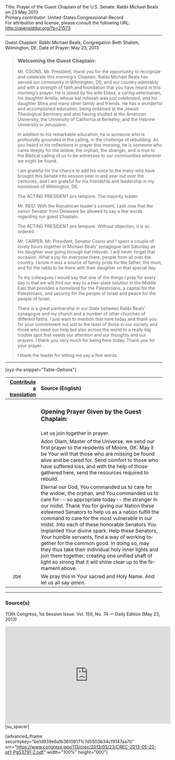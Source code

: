 <html>
<head></head>
<body>
Title: Prayer of the Guest Chaplain of the U.S. Senate: Rabbi Michael Beals on 23 May 2013<br />
Primary contributor: United-States.Congressional-Record<br />
For attribution and license, please consult the following URL: <a href="http://opensiddur.org/?p=21573">http://opensiddur.org/?p=21573</a>
<p />
<hr />

Guest Chaplain: Rabbi Michael Beals, Congregation Beth Shalom, Wilmington, DE.
Date of Prayer: May 23, 2013

<blockquote>
<h3>Welcoming the Guest Chaplain:</h3>
Mr. COONS. Mr. President, thank you for the opportunity to recognize and celebrate this morning's Chaplain. Rabbi Michael Beals has served our community in Wilmington, DE, and our country admirably and with a strength of faith and foundation that you have heard in this morning's prayer. He is joined by his wife Elissa, a caring veterinarian, his daughter Ariella, whose bat mitsvah was just celebrated, and his daughter Shira and many other family and friends. He has a wonderful and accomplished education, being ordained at the Jewish Theological Seminary and also having studied at the American University, the University of California at Berkeley, and the Hebrew University in Jerusalem.

In addition to his remarkable education, he is someone who is profoundly grounded in the calling, in the challenge of rebuilding. As you heard in his reflections in prayer this morning, he is someone who cares deeply for the widow, the orphan, the stranger, and is true to the Biblical calling of us to be witnesses to our communities wherever we might be found.

I am grateful for the chance to add his voice to the many who have brought this Senate into session year in and year out over the centuries, and I am grateful for his friendship and leadership in my hometown of Wilmington, DE.
  
The ACTING PRESIDENT pro tempore. The majority leader.

Mr. REID. With the Republican leader's consent, I ask now that the senior Senator from Delaware be allowed to say a few words regarding our guest Chaplain.

The ACTING PRESIDENT pro tempore. Without objection, it is so ordered.

Mr. CARPER. Mr. President, Senator Coons and I spent a couple of lovely hours together in Michael Beals' synagogue last Saturday as his daughter was going through bat mitsvah. I will never forget that occasion. What a joy for everyone there, people from all over the country. I know it was a source of family pride for the father, the mom, and for the rabbi to be there with their daughter on that special day.

To my colleagues I would say that one of the things I pray for every day is that we will find our way to a two-state solution in the Middle East that provides a homeland for the Palestinians, a capital for the Palestinians, and security for the people of Israel and peace for the people of Israel.

There is a great partnership in our State between Rabbi Beals' synagogue and my church and a number of other churches of different faiths. I just want to mention that here today and thank you for your commitment not just to the least of those in our society and those who need our help but also across the world to a really big trouble spot that needs our attention and our thoughts and our prayers. I thank you very much for being here today. Thank you for your prayer.

I thank the leader for letting me say a few words.
</blockquote>

<hr />

[xyz-ihs snippet="Table-Options"]<table style="margin-left: auto; margin-right: auto;" class="draggable">
<thead><tr><th id="x" style="text-align: right;"><a href="/contributing/upload/">Contribute a translation</a></th><th style="text-align: left;">Source (English)</th></tr></thead>
<tbody>
<tr><td style="vertical-align:top;">
<div class="liturgy" lang="he">

</span></div></td>
 
<td style="vertical-align:top;">
<div class="english" lang="en">
<h3>Opening Prayer Given by the Guest Chaplain:</h3>
</div></td></tr>


<tr><td style="vertical-align:top;">
<div class="liturgy" lang="he">

</span></div></td>
 
<td style="vertical-align:top;">
<div class="english" lang="en">
Let us join together in prayer.
</div></td></tr>


<tr><td style="vertical-align:top;">
<div class="liturgy" lang="he">

</span></div></td>
 
<td style="vertical-align:top;">
<div class="english" lang="en">
Adon Olam, Master of the Universe, 
we send our first prayer to the residents of Moore, OK. 
May it be Your will 
that those who are missing 
be found alive 
and be cared for. 
Send comfort to those who have suffered loss, 
and with the help of those gathered here, 
send the resources required to rebuild.
</div></td></tr>


<tr><td style="vertical-align:top;">
<div class="liturgy" lang="he">

</span></div></td>
 
<td style="vertical-align:top;">
<div class="english" lang="en">
Eternal our God, 
You commanded us 
to care for the widow, 
the orphan, 
and You commanded us to care for--
so appropriate today--
the stranger in our midst. 
Thank You for giving our Nation 
these esteemed Senators 
to help us as a nation 
fulfill the command 
to care for the most vulnerable 
in our midst. 
Into each of these honorable Senators 
You implanted Your divine spark. 
Help these Senators, 
Your humble servants, 
find a way of working together 
for the common good. 
In doing so, 
may they thus take their individual holy inner lights 
and join them together, 
creating one unified shaft of light 
so strong 
that it will shine clear up 
to the firmament above.
</div></td></tr>


<tr><td style="vertical-align:top;">
<div class="liturgy" lang="he">
&nbsp;
&nbsp;
אָמֵן׃
</span></div></td>
 
<td style="vertical-align:top;">
<div class="english" lang="en">
We pray this in Your sacred and Holy Name. 
And let us all say 
<em>amen.</em>
</div></td></tr>
</tbody></table>

<hr />

<h3>Source(s)</h3>

113th Congress, 1st Session
Issue: Vol. 159, No. 74 — Daily Edition (May 23, 2013)

<iframe width=530 height=312 src='https://www.c-span.org/video/standalone/?c4499895/rabbi-michael-beals-congregation-beth-shalom' allowfullscreen='allowfullscreen' frameborder=0></iframe>[su_spacer]

[advanced_iframe securitykey="be1d939e6a1b36109171c7d5503b34cf9147aa7b" src="https://www.congress.gov/113/crec/2013/05/23/CREC-2013-05-23-pt1-PgS3791-2.pdf" width="100%" height="900"]
</body>
</html>